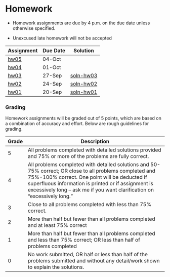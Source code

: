Homework
================

  - Homework assignments are due by 4 p.m. on the due date unless
    otherwise specified.

  - Unexcused late homework will not be accepted

| Assignment       | Due Date | Solution                   |
| ---------------- | -------- | -------------------------- |
| [hw05](hw05.pdf) | 04-Oct   |                            |
| [hw04](hw04.pdf) | 01-Oct   |                            |
| [hw03](hw03.pdf) | 27-Sep   | [soln-hw03](soln-hw03.pdf) |
| [hw02](hw02.pdf) | 24-Sep   | [soln-hw02](soln-hw02.pdf) |
| [hw01](hw01.pdf) | 20-Sep   | [soln-hw01](soln-hw01.pdf) |

### Grading

Homework assignments will be graded out of 5 points, which are based on
a combination of accuracy and effort. Below are rough guidelines for
grading.

| Grade | Description                                                                                                                                                                                                                                                                                 |
| ----- | ------------------------------------------------------------------------------------------------------------------------------------------------------------------------------------------------------------------------------------------------------------------------------------------- |
| 5     | All problems completed with detailed solutions provided and 75% or more of the problems are fully correct.                                                                                                                                                                                  |
| 4     | All problems completed with detailed solutions and 50-75% correct; OR close to all problems completed and 75%-100% correct. One point will be deducted if superfluous information is printed or if assignment is excessively long – ask me if you want clarification on “excessively long.” |
| 3     | Close to all problems completed with less than 75% correct.                                                                                                                                                                                                                                 |
| 2     | More than half but fewer than all problems completed and at least 75% correct                                                                                                                                                                                                               |
| 1     | More than half but fewer than all problems completed and less than 75% correct; OR less than half of problems completed                                                                                                                                                                     |
| 0     | No work submitted, OR half or less than half of the problems submitted and without any detail/work shown to explain the solutions.                                                                                                                                                          |

